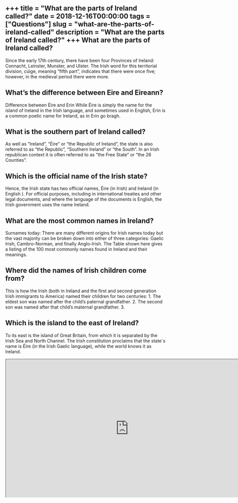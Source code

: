 +++
title = "What are the parts of Ireland called?"
date = 2018-12-16T00:00:00
tags = ["Questions"]
slug = "what-are-the-parts-of-ireland-called"
description = "What are the parts of Ireland called?"
+++
What are the parts of Ireland called?
-------------------------------------

Since the early 17th century, there have been four Provinces of Ireland: Connacht, Leinster, Munster, and Ulster. The Irish word for this territorial division, cúige, meaning “fifth part”, indicates that there were once five; however, in the medieval period there were more.

What’s the difference between Eire and Eireann?
-----------------------------------------------

Difference between Éire and Erin While Éire is simply the name for the island of Ireland in the Irish language, and sometimes used in English, Erin is a common poetic name for Ireland, as in Erin go bragh.

What is the southern part of Ireland called?
--------------------------------------------

As well as “Ireland”, “Éire” or “the Republic of Ireland”, the state is also referred to as “the Republic”, “Southern Ireland” or “the South”. In an Irish republican context it is often referred to as “the Free State” or “the 26 Counties”.

Which is the official name of the Irish state?
----------------------------------------------

Hence, the Irish state has two official names, Éire (in Irish) and Ireland (in English ). For official purposes, including in international treaties and other legal documents, and where the language of the documents is English, the Irish government uses the name Ireland.

What are the most common names in Ireland?
------------------------------------------

Surnames today: There are many different origins for Irish names today but the vast majority can be broken down into either of three categories: Gaelic Irish, Cambro-Norman, and finally Anglo-Irish. The Table shown here gives a listing of the 100 most commonly names found in Ireland and their meanings.

Where did the names of Irish children come from?
------------------------------------------------

This is how the Irish (both in Ireland and the first and second generation Irish immigrants to America) named their children for two centuries: 1. The eldest son was named after the child’s paternal grandfather. 2. The second son was named after that child’s maternal grandfather. 3.

Which is the island to the east of Ireland?
-------------------------------------------

To its east is the island of Great Britain, from which it is separated by the Irish Sea and North Channel. The Irish constitution proclaims that the state´s name is Éire (in the Irish Gaelic language), while the world knows it as Ireland.

<iframe allow="accelerometer; autoplay; clipboard-write; encrypted-media; gyroscope; picture-in-picture" allowfullscreen="" class="__youtube_prefs__  epyt-is-override  no-lazyload" data-no-lazy="1" data-origheight="433" data-origwidth="770" data-skipgform_ajax_framebjll="" height="433" id="_ytid_38723" loading="lazy" src="https://www.youtube.com/embed/WwQEgaOTQoI?enablejsapi=1&autoplay=0&cc_load_policy=0&cc_lang_pref=&iv_load_policy=1&loop=0&modestbranding=0&rel=1&fs=1&playsinline=0&autohide=2&theme=dark&color=red&controls=1&" title="YouTube player" width="770"></iframe>